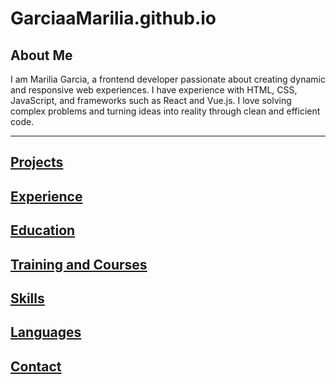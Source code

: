 # GarciaaMarilia.github.io

## About Me
I am Marilia Garcia, a frontend developer passionate about creating dynamic and responsive web experiences. I have experience with HTML, CSS, JavaScript, and frameworks such as React and Vue.js. I love solving complex problems and turning ideas into reality through clean and efficient code.

---

## [Projects](projects.md)

## [Experience](experience.md)

## [Education](education.md)

## [Training and Courses](training.md)

## [Skills](skills.md)

## [Languages](languages.md)

## [Contact](contact.md)

